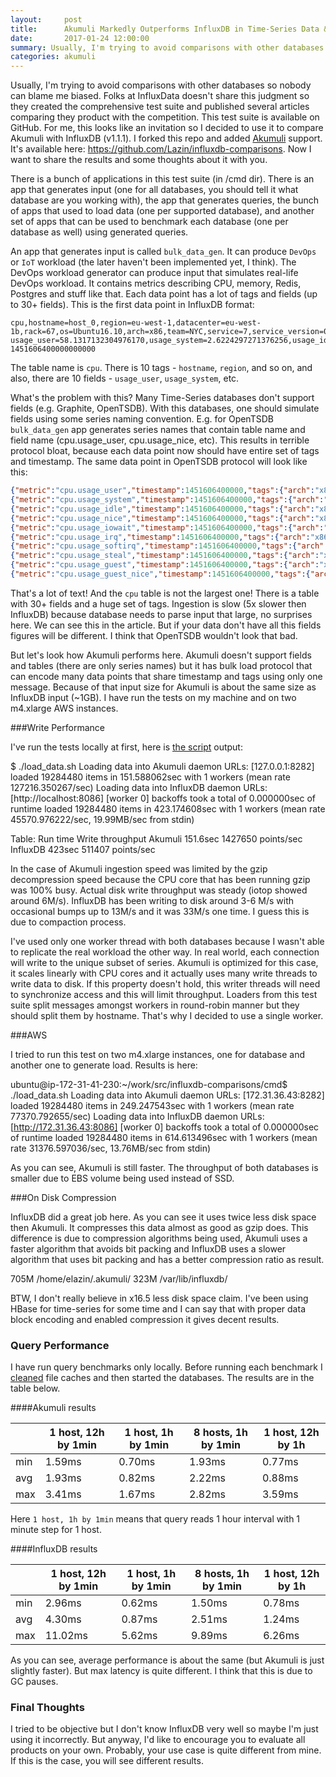 ```yaml
---
layout:     post
title:      Akumuli Markedly Outperforms InfluxDB in Time-Series Data & Metrics Benchmark
date:       2017-01-24 12:00:00
summary: Usually, I'm trying to avoid comparisons with other databases so nobody can blame me biased. Folks at InfluxData doesn't share this judgment so they created the comprehensive test suite and published several articles comparing they product with the competition. This test suite is available on GitHub. For me, this looks like an invitation so I decided to use it to compare Akumuli with InfluxDB.
categories: akumuli
---
```


Usually, I'm trying to avoid comparisons with other databases so nobody can blame me biased. Folks at InfluxData doesn't share this judgment so they created the comprehensive test suite and published several articles comparing they product with the competition. This test suite is available on GitHub. For me, this looks like an invitation so I decided to use it to compare Akumuli with InfluxDB (v1.1.1). I forked this repo and added [Akumuli](https://github.com/akumuli/Akumuli) support. It's available here: https://github.com/Lazin/influxdb-comparisons. Now I want to share the results and some thoughts about it with you.

There is a bunch of applications in this test suite (in /cmd dir). There is an app that generates input (one for all databases, you should tell it what database are you working with), the app that generates queries, the bunch of apps that used to load data (one per supported database), and another set of apps that can be used to benchmark each database (one per database as well) using generated queries. 

An app that generates input is called `bulk_data_gen`. It can produce `DevOps` or `IoT` workload (the later haven't been implemented yet, I think). The DevOps workload generator can produce input that simulates real-life DevOps workload. It contains metrics describing CPU, memory, Redis, Postgres and stuff like that. Each data point has a lot of tags and fields (up to 30+ fields). This is the first data point in InfluxDB format:

```
cpu,hostname=host_0,region=eu-west-1,datacenter=eu-west-1b,rack=67,os=Ubuntu16.10,arch=x86,team=NYC,service=7,service_version=0,service_environment=production usage_user=58.1317132304976170,usage_system=2.6224297271376256,usage_idle=24.9969495069947882,usage_nice=61.5854484633778867,usage_iowait=22.9481393231639395,usage_irq=63.6499207106198313,usage_softirq=6.4098777048301052,usage_steal=44.8799140503027445,usage_guest=80.5028770761136201,usage_guest_nice=38.2431182911542820 1451606400000000000
```

The table name is `cpu`. There is 10 tags - `hostname`, `region`, and so on, and also, there are 10 fields - `usage_user`, `usage_system`, etc.

What's the problem with this? Many Time-Series databases don't support fields (e.g. Graphite, OpenTSDB). With this databases, one should simulate fields using some series naming convention. E.g. for OpenTSDB `bulk_data_gen` app generates series names that contain table name and field name (cpu.usage_user, cpu.usage_nice, etc). This results in terrible protocol bloat, because each data point now should have entire set of tags and timestamp. The same data point in OpenTSDB protocol will look like this:

```json
{"metric":"cpu.usage_user","timestamp":1451606400000,"tags":{"arch":"x86","datacenter":"eu-west-1b","hostname":"host_0","os":"Ubuntu16.10","rack":"67","region":"eu-west-1","service":"7","service_environment":"production","service_version":"0","team":"NYC"},"value":58.13171323049762}
{"metric":"cpu.usage_system","timestamp":1451606400000,"tags":{"arch":"x86","datacenter":"eu-west-1b","hostname":"host_0","os":"Ubuntu16.10","rack":"67","region":"eu-west-1","service":"7","service_environment":"production","service_version":"0","team":"NYC"},"value":2.6224297271376256}
{"metric":"cpu.usage_idle","timestamp":1451606400000,"tags":{"arch":"x86","datacenter":"eu-west-1b","hostname":"host_0","os":"Ubuntu16.10","rack":"67","region":"eu-west-1","service":"7","service_environment":"production","service_version":"0","team":"NYC"},"value":24.99694950699479}
{"metric":"cpu.usage_nice","timestamp":1451606400000,"tags":{"arch":"x86","datacenter":"eu-west-1b","hostname":"host_0","os":"Ubuntu16.10","rack":"67","region":"eu-west-1","service":"7","service_environment":"production","service_version":"0","team":"NYC"},"value":61.58544846337789}
{"metric":"cpu.usage_iowait","timestamp":1451606400000,"tags":{"arch":"x86","datacenter":"eu-west-1b","hostname":"host_0","os":"Ubuntu16.10","rack":"67","region":"eu-west-1","service":"7","service_environment":"production","service_version":"0","team":"NYC"},"value":22.94813932316394}
{"metric":"cpu.usage_irq","timestamp":1451606400000,"tags":{"arch":"x86","datacenter":"eu-west-1b","hostname":"host_0","os":"Ubuntu16.10","rack":"67","region":"eu-west-1","service":"7","service_environment":"production","service_version":"0","team":"NYC"},"value":63.64992071061983}
{"metric":"cpu.usage_softirq","timestamp":1451606400000,"tags":{"arch":"x86","datacenter":"eu-west-1b","hostname":"host_0","os":"Ubuntu16.10","rack":"67","region":"eu-west-1","service":"7","service_environment":"production","service_version":"0","team":"NYC"},"value":6.409877704830105}
{"metric":"cpu.usage_steal","timestamp":1451606400000,"tags":{"arch":"x86","datacenter":"eu-west-1b","hostname":"host_0","os":"Ubuntu16.10","rack":"67","region":"eu-west-1","service":"7","service_environment":"production","service_version":"0","team":"NYC"},"value":44.879914050302744}
{"metric":"cpu.usage_guest","timestamp":1451606400000,"tags":{"arch":"x86","datacenter":"eu-west-1b","hostname":"host_0","os":"Ubuntu16.10","rack":"67","region":"eu-west-1","service":"7","service_environment":"production","service_version":"0","team":"NYC"},"value":80.50287707611362}
{"metric":"cpu.usage_guest_nice","timestamp":1451606400000,"tags":{"arch":"x86","datacenter":"eu-west-1b","hostname":"host_0","os":"Ubuntu16.10","rack":"67","region":"eu-west-1","service":"7","service_environment":"production","service_version":"0","team":"NYC"},"value":38.24311829115428}
```

That's a lot of text! And the `cpu` table is not the largest one! There is a table with 30+ fields and a huge set of tags. Ingestion is slow (5x slower then InfluxDB) because database needs to parse input that large, no surprises here. We can see this in the article. But if your data don't have all this fields figures will be different. I think that OpenTSDB wouldn't look that bad.

But let's look how Akumuli performs here. Akumuli doesn't support fields and tables (there are only series names) but it has bulk load protocol that can encode many data points that share timestamp and tags using only one message. Because of that input size for Akumuli is about the same size as InfluxDB input (~1GB). I have run the tests on my machine and on two m4.xlarge AWS instances.

###Write Performance

I've run the tests locally at first, here is [the script](https://github.com/Lazin/influxdb-comparisons/blob/master/cmd/load_data.sh) output:

$ ./load_data.sh 
Loading data into Akumuli
daemon URLs: [127.0.0.1:8282]
loaded 19284480 items in 151.588062sec with 1 workers (mean rate 127216.350267/sec)
Loading data into InfluxDB
daemon URLs: [http://localhost:8086]
[worker 0] backoffs took a total of 0.000000sec of runtime
loaded 19284480 items in 423.174608sec with 1 workers (mean rate 45570.976222/sec, 19.99MB/sec from stdin)

Table:
                     Run time  Write throughput
Akumuli    151.6sec     1427650 points/sec
InfluxDB    423sec       511407 points/sec

In the case of Akumuli ingestion speed was limited by the gzip decompression speed because the CPU core that has been running gzip was 100% busy. Actual disk write throughput was steady (iotop showed around 6M/s). InfluxDB has been writing to disk around 3-6 M/s with occasional bumps up to 13M/s and it was 33M/s one time. I guess this is due to compaction process.

I've used only one worker thread with both databases because I wasn't able to replicate the real workload the other way. In real world, each connection will write to the unique subset of series. Akumuli is optimized for this case, it scales linearly with CPU cores and it actually uses many write threads to write data to disk. If this property doesn't hold, this writer threads will need to synchronize access and this will limit throughput. Loaders from this test suite split messages amongst workers in round-robin manner but they should split them by hostname. That's why I decided to use a single worker.

###AWS

I tried to run this test on two m4.xlarge instances, one for database and another one to generate load. Results is here:

ubuntu@ip-172-31-41-230:~/work/src/influxdb-comparisons/cmd$ ./load_data.sh 
Loading data into Akumuli
daemon URLs: [172.31.36.43:8282]
loaded 19284480 items in 249.247543sec with 1 workers (mean rate 77370.792655/sec)
Loading data into InfluxDB
daemon URLs: [http://172.31.36.43:8086]
[worker 0] backoffs took a total of 0.000000sec of runtime
loaded 19284480 items in 614.613496sec with 1 workers (mean rate 31376.597036/sec, 13.76MB/sec from stdin)

As you can see, Akumuli is still faster. The throughput of both databases is smaller due to EBS volume being used instead of SSD.

###On Disk Compression

InfluxDB did a great job here. As you can see it uses twice less disk space then Akumuli. It compresses this data almost as good as gzip does. This difference is due to compression algorithms being used, Akumuli uses a faster algorithm that avoids bit packing and InfluxDB uses a slower algorithm that uses bit packing and has a better compression ratio as result.

705M    /home/elazin/.akumuli/
323M    /var/lib/influxdb/

BTW, I don't really believe in x16.5 less disk space claim. I've been using HBase for time-series for some time and I can say that with proper data block encoding and enabled compression it gives decent results.

### Query Performance

I have run query benchmarks only locally. Before running each benchmark I [cleaned](https://github.com/Lazin/influxdb-comparisons/blob/master/cmd/clear_caches.sh) file caches and then started the databases. The results are in the table below.

####Akumuli results

|     | 1 host, 12h by 1min | 1 host, 1h by 1min | 8 hosts, 1h by 1min | 1 host, 12h by 1h |
|-----|---------------------|--------------------|---------------------|-------------------|
| min | 1.59ms              | 0.70ms             | 1.93ms              | 0.77ms            |
| avg | 1.93ms | 0.82ms | 2.22ms | 0.88ms |
| max | 3.41ms | 1.67ms | 2.82ms | 3.59ms |

Here `1 host, 1h by 1min` means that query reads 1 hour interval with 1 minute step for 1 host.

####InfluxDB results

|     | 1 host, 12h by 1min | 1 host, 1h by 1min | 8 hosts, 1h by 1min | 1 host, 12h by 1h |
|-----|---------------------|--------------------|---------------------|-------------------|
| min | 2.96ms | 0.62ms | 1.50ms | 0.78ms |
| avg | 4.30ms | 0.87ms | 2.51ms | 1.24ms |
| max | 11.02ms | 5.62ms | 9.89ms | 6.26ms |

As you can see, average performance is about the same (but Akumuli is just slightly faster). But max latency is quite different. I think that this is due to GC pauses. 

### Final Thoughts

I tried to be objective but I don't know InfluxDB very well so maybe I'm just using it incorrectly. But anyway, I'd like to encourage you to evaluate all products on your own. Probably, your use case is quite different from mine. If this is the case, you will see different results. 
